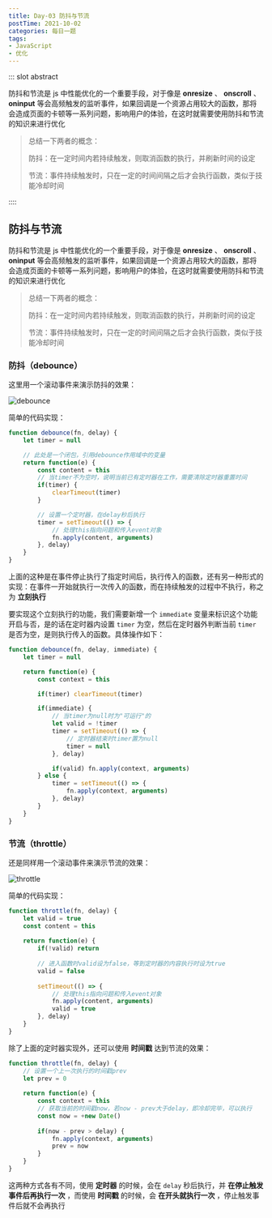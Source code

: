 ```yaml
---
title: Day-03 防抖与节流
postTime: 2021-10-02
categories: 每日一题
tags:
- JavaScript
- 优化
---
```


::: slot abstract

防抖和节流是 js 中性能优化的一个重要手段，对于像是 **onresize** 、 **onscroll** 、 **oninput** 等会高频触发的监听事件，如果回调是一个资源占用较大的函数，那将会造成页面的卡顿等一系列问题，影响用户的体验，在这时就需要使用防抖和节流的知识来进行优化

> 总结一下两者的概念：
>
> 防抖：在一定时间内若持续触发，则取消函数的执行，并刷新时间的设定
>
> 节流：事件持续触发时，只在一定的时间间隔之后才会执行函数，类似于技能冷却时间

::::

## 防抖与节流

防抖和节流是 js 中性能优化的一个重要手段，对于像是 **onresize** 、 **onscroll** 、 **oninput** 等会高频触发的监听事件，如果回调是一个资源占用较大的函数，那将会造成页面的卡顿等一系列问题，影响用户的体验，在这时就需要使用防抖和节流的知识来进行优化

> 总结一下两者的概念：
>
> 防抖：在一定时间内若持续触发，则取消函数的执行，并刷新时间的设定
>
> 节流：事件持续触发时，只在一定的时间间隔之后才会执行函数，类似于技能冷却时间



### 防抖（debounce）

这里用一个滚动事件来演示防抖的效果：

![debounce](https://upyun.cavalheiro.cn/images/debounce.gif)

简单的代码实现：

~~~js
function debounce(fn, delay) {
    let timer = null

    // 此处是一个闭包，引用debounce作用域中的变量
    return function(e) {
        const content = this
        // 当timer不为空时，说明当前已有定时器在工作，需要清除定时器重置时间
        if(timer) {
            clearTimeout(timer)
        }

        // 设置一个定时器，在delay秒后执行
        timer = setTimeout(() => {
        	// 处理this指向问题和传入event对象
            fn.apply(content, arguments)
        }, delay)
    }
}
~~~

上面的这种是在事件停止执行了指定时间后，执行传入的函数，还有另一种形式的实现：在事件一开始就执行一次传入的函数，而在持续触发的过程中不执行，称之为 **立刻执行**

要实现这个立刻执行的功能，我们需要新增一个 `immediate` 变量来标识这个功能开启与否，是的话在定时器内设置 `timer` 为空，然后在定时器外判断当前 `timer` 是否为空，是则执行传入的函数。具体操作如下：

~~~js
function debounce(fn, delay, immediate) {
    let timer = null

    return function(e) {
        const context = this

        if(timer) clearTimeout(timer)

        if(immediate) {
            // 当timer为null时为"可运行"的
            let valid = !timer
            timer = setTimeout(() => {
                // 定时器结束时timer置为null
                timer = null
            }, delay)

            if(valid) fn.apply(context, arguments)
        } else {
            timer = setTimeout(() => {
                fn.apply(context, arguments)
            }, delay)
        }
    }
}
~~~



### 节流（throttle）

还是同样用一个滚动事件来演示节流的效果：

![throttle](https://upyun.cavalheiro.cn/images/throttle.gif)

简单的代码实现：

~~~js
function throttle(fn, delay) {
    let valid = true
    const content = this
    
    return function(e) {
        if(!valid) return
        
        // 进入函数时valid设为false，等到定时器的内容执行时设为true
        valid = false
        
        setTimeout(() => {
        	// 处理this指向问题和传入event对象
            fn.apply(content, arguments)
            valid = true
        }, delay)
    }
}
~~~

除了上面的定时器实现外，还可以使用 **时间戳** 达到节流的效果：

~~~js
function throttle(fn, delay) {
    // 设置一个上一次执行的时间戳prev
    let prev = 0
    
    return function(e) {
        const context = this
        // 获取当前的时间戳now，若now - prev大于delay，即冷却完毕，可以执行
        const now = +new Date()
        
        if(now - prev > delay) {
            fn.apply(context, arguments)
            prev = now
        }
    }
}
~~~

这两种方式各有不同，使用 **定时器** 的时候，会在 `delay` 秒后执行，并 **在停止触发事件后再执行一次** ，而使用 **时间戳** 的时候，会 **在开头就执行一次** ，停止触发事件后就不会再执行
